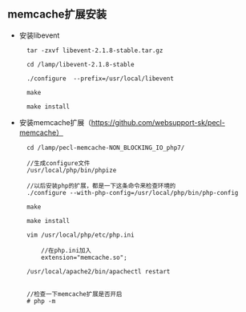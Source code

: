 ## memcache扩展安装

* 安装libevent

		tar -zxvf libevent-2.1.8-stable.tar.gz 

		cd /lamp/libevent-2.1.8-stable

		./configure  --prefix=/usr/local/libevent

		make

		make install
	

* 安装memcache扩展（https://github.com/websupport-sk/pecl-memcache）

		cd /lamp/pecl-memcache-NON_BLOCKING_IO_php7/

		//生成configure文件
		/usr/local/php/bin/phpize

		//以后安装php的扩展，都是一下这条命令来检查环境的
		./configure --with-php-config=/usr/local/php/bin/php-config

		make
		
		make install

		vim /usr/local/php/etc/php.ini 
		
			//在php.ini加入
			extension="memcache.so";
			
		/usr/local/apache2/bin/apachectl restart


		//检查一下memcache扩展是否开启
		# php -m  

		